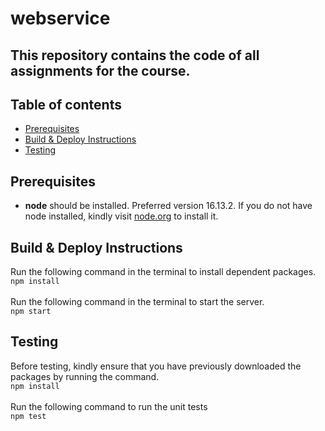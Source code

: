 # webservice
This repository contains the code of all assignments for the course.
---

## Table of contents
  - [Prerequisites](#prerequisites)
  - [Build & Deploy Instructions](#build--deploy-instructions)
  - [Testing](#testing)
## Prerequisites
* **node** should be installed. Preferred version 16.13.2. 
If you do not have node installed, kindly visit [node.org](https://nodejs.org/en/) to install it.

## Build & Deploy Instructions
Run the following command in the terminal to install dependent packages.<br>
`npm install` <br><br>
Run the following command in the terminal to start the server.<br>
`npm start`
## Testing
Before testing, kindly ensure that you have previously downloaded the packages by running the command. <br>
`npm install` <br><br>
Run the following command to run the unit tests<br>
`npm test`
